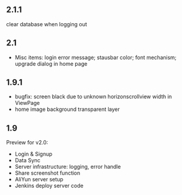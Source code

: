 ## 2.1.1
clear database when logging out

## 2.1
- Misc items: login error message; stausbar color; font mechanism; upgrade dialog in home page

## 1.9.1
- bugfix: screen black due to unknown horizonscrollview width in ViewPage
- home image background transparent layer

## 1.9
Preview for v2.0:
- Login & Signup
- Data Sync
- Server infrastructure: logging, error handle
- Share screenshot function
- AliYun server setup
- Jenkins deploy server code
